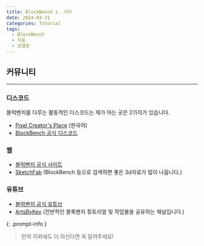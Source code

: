 ```yaml
---
title: BlockBench z. 기타
date: 2024-03-31
categories: Tutorial
tags:
  - BlockBench
  - 자료
  - 모델링
---
```

## 커뮤니티
-----
### 디스코드
블럭벤치를 다루는 활동적인 디스코드는 제가 아는 곳은 2가지가 있습니다. 
- [Pixel Creator's Place](https://discord.gg/pQjME4Y) (한국어)
- [BlockBench 공식 디스코드](http://discord.blockbench.net/)

### 웹
- [블럭벤치 공식 사이트](https://www.blockbench.net)
- [SketchFab](https://sketchfab.com/) (BlockBench 등으로 검색하면 좋은 3d자료가 많이 나옵니다.)

### 유튜브
- [블럭벤치 공식 유튜브](https://www.youtube.com/@Blockbench3D)
- [ArtsByKev](https://www.youtube.com/@ArtsByKev) (전반적인 블록벤치 튜토리얼 및 작업물을 공유하는 채널입니다.)


{: .prompt-info }
> 만약 이외에도 더 아신다면 꼭 알려주세요!